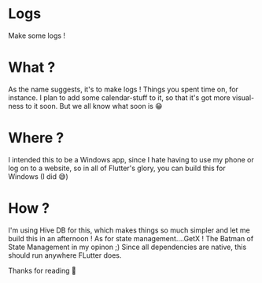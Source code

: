 # Logs

Make some logs !

# What ?

As the name suggests, it's to make logs ! Things you spent time on, for instance. I plan to add some calendar-stuff to it, so that it's got more visual-ness to it soon. But we all know what soon is 😁

# Where ?

I intended this to be a Windows app, since I hate having to use my phone or log on to a website, so in all of Flutter's glory, you can build this for Windows (I did 😅)

# How ?

I'm using Hive DB for this, which makes things so much simpler and let me build this in an afternoon ! As for state management....GetX ! The Batman of State Management in my opinon ;) Since all dependencies are native, this should run anywhere FLutter does.


Thanks for reading 🙂
